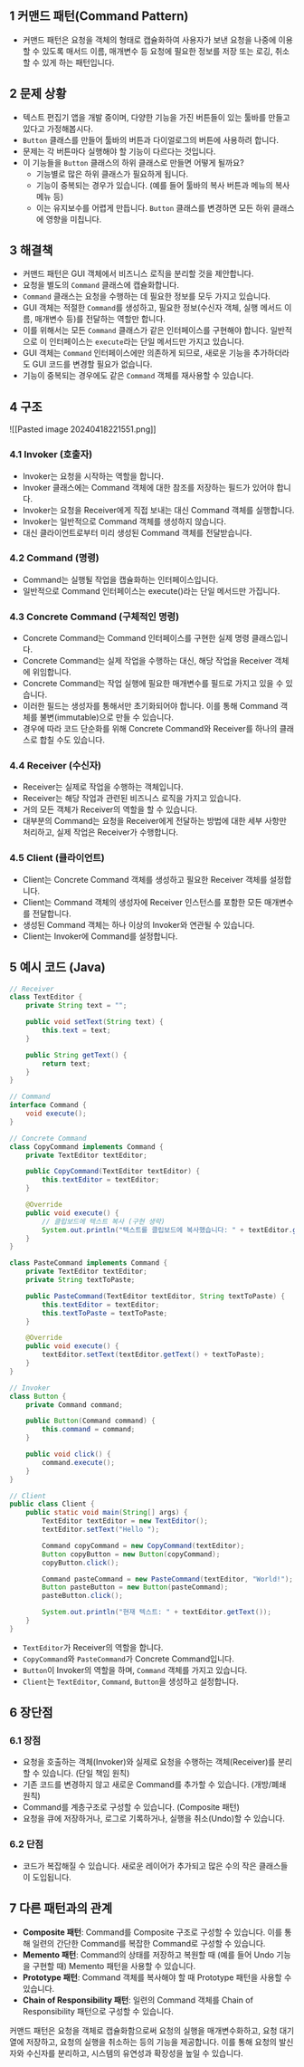 ## 1 커맨드 패턴(Command Pattern)

- 커맨드 패턴은 요청을 객체의 형태로 캡슐화하여 사용자가 보낸 요청을 나중에 이용할 수 있도록 매서드 이름, 매개변수 등 요청에 필요한 정보를 저장 또는 로깅, 취소할 수 있게 하는 패턴입니다.



## 2 문제 상황

- 텍스트 편집기 앱을 개발 중이며, 다양한 기능을 가진 버튼들이 있는 툴바를 만들고 있다고 가정해봅시다. 
- `Button` 클래스를 만들어 툴바의 버튼과 다이얼로그의 버튼에 사용하려 합니다.
- 문제는 각 버튼마다 실행해야 할 기능이 다르다는 것입니다.
- 이 기능들을 `Button` 클래스의 하위 클래스로 만들면 어떻게 될까요?
	- 기능별로 많은 하위 클래스가 필요하게 됩니다.
	- 기능이 중복되는 경우가 있습니다. (예를 들어 툴바의 복사 버튼과 메뉴의 복사 메뉴 등)
	- 이는 유지보수를 어렵게 만듭니다. `Button` 클래스를 변경하면 모든 하위 클래스에 영향을 미칩니다.



## 3 해결책

- 커맨드 패턴은 GUI 객체에서 비즈니스 로직을 분리할 것을 제안합니다.
- 요청을 별도의 `Command` 클래스에 캡슐화합니다.
- `Command` 클래스는 요청을 수행하는 데 필요한 정보를 모두 가지고 있습니다.
- GUI 객체는 적절한 `Command`를 생성하고, 필요한 정보(수신자 객체, 실행 메서드 이름, 매개변수 등)를 전달하는 역할만 합니다.
- 이를 위해서는 모든 `Command` 클래스가 같은 인터페이스를 구현해야 합니다. 일반적으로 이 인터페이스는 `execute`라는 단일 메서드만 가지고 있습니다.
- GUI 객체는 `Command` 인터페이스에만 의존하게 되므로, 새로운 기능을 추가하더라도 GUI 코드를 변경할 필요가 없습니다.
- 기능이 중복되는 경우에도 같은 `Command` 객체를 재사용할 수 있습니다.



## 4 구조

![[Pasted image 20240418221551.png]]



### 4.1 Invoker (호출자)

- Invoker는 요청을 시작하는 역할을 합니다.
- Invoker 클래스에는 Command 객체에 대한 참조를 저장하는 필드가 있어야 합니다.
- Invoker는 요청을 Receiver에게 직접 보내는 대신 Command 객체를 실행합니다.
- Invoker는 일반적으로 Command 객체를 생성하지 않습니다. 
- 대신 클라이언트로부터 미리 생성된 Command 객체를 전달받습니다.



### 4.2 Command (명령)

- Command는 실행될 작업을 캡슐화하는 인터페이스입니다.
- 일반적으로 Command 인터페이스는 execute()라는 단일 메서드만 가집니다.



### 4.3 Concrete Command (구체적인 명령)

- Concrete Command는 Command 인터페이스를 구현한 실제 명령 클래스입니다.
- Concrete Command는 실제 작업을 수행하는 대신, 해당 작업을 Receiver 객체에 위임합니다.
- Concrete Command는 작업 실행에 필요한 매개변수를 필드로 가지고 있을 수 있습니다.
- 이러한 필드는 생성자를 통해서만 초기화되어야 합니다. 이를 통해 Command 객체를 불변(immutable)으로 만들 수 있습니다.
- 경우에 따라 코드 단순화를 위해 Concrete Command와 Receiver를 하나의 클래스로 합칠 수도 있습니다.



### 4.4 Receiver (수신자)

- Receiver는 실제로 작업을 수행하는 객체입니다.
- Receiver는 해당 작업과 관련된 비즈니스 로직을 가지고 있습니다.
- 거의 모든 객체가 Receiver의 역할을 할 수 있습니다.
- 대부분의 Command는 요청을 Receiver에게 전달하는 방법에 대한 세부 사항만 처리하고, 실제 작업은 Receiver가 수행합니다.



### 4.5 Client (클라이언트)

- Client는 Concrete Command 객체를 생성하고 필요한 Receiver 객체를 설정합니다.
- Client는 Command 객체의 생성자에 Receiver 인스턴스를 포함한 모든 매개변수를 전달합니다.
- 생성된 Command 객체는 하나 이상의 Invoker와 연관될 수 있습니다.
- Client는 Invoker에 Command를 설정합니다.



## 5 예시 코드 (Java)

```java
// Receiver
class TextEditor {
    private String text = "";

    public void setText(String text) {
        this.text = text;
    }

    public String getText() {
        return text;
    }
}

// Command
interface Command {
    void execute();
}

// Concrete Command
class CopyCommand implements Command {
    private TextEditor textEditor;

    public CopyCommand(TextEditor textEditor) {
        this.textEditor = textEditor;
    }

    @Override
    public void execute() {
        // 클립보드에 텍스트 복사 (구현 생략)
        System.out.println("텍스트를 클립보드에 복사했습니다: " + textEditor.getText());
    }
}

class PasteCommand implements Command {
    private TextEditor textEditor;
    private String textToPaste;

    public PasteCommand(TextEditor textEditor, String textToPaste) {
        this.textEditor = textEditor;
        this.textToPaste = textToPaste;
    }

    @Override
    public void execute() {
        textEditor.setText(textEditor.getText() + textToPaste);
    }
}

// Invoker
class Button {
    private Command command;

    public Button(Command command) {
        this.command = command;
    }

    public void click() {
        command.execute();
    }
}

// Client
public class Client {
    public static void main(String[] args) {
        TextEditor textEditor = new TextEditor();
        textEditor.setText("Hello ");

        Command copyCommand = new CopyCommand(textEditor);
        Button copyButton = new Button(copyCommand);
        copyButton.click();

        Command pasteCommand = new PasteCommand(textEditor, "World!");
        Button pasteButton = new Button(pasteCommand);
        pasteButton.click();

        System.out.println("현재 텍스트: " + textEditor.getText());
    }
}
```

- `TextEditor`가 Receiver의 역할을 합니다.
- `CopyCommand`와 `PasteCommand`가 Concrete Command입니다.
- `Button`이 Invoker의 역할을 하며, `Command` 객체를 가지고 있습니다.
- `Client`는 `TextEditor`, `Command`, `Button`을 생성하고 설정합니다.



## 6 장단점

### 6.1 장점

- 요청을 호출하는 객체(Invoker)와 실제로 요청을 수행하는 객체(Receiver)를 분리할 수 있습니다. (단일 책임 원칙)
- 기존 코드를 변경하지 않고 새로운 Command를 추가할 수 있습니다. (개방/폐쇄 원칙)
- Command를 계층구조로 구성할 수 있습니다. (Composite 패턴)
- 요청을 큐에 저장하거나, 로그로 기록하거나, 실행을 취소(Undo)할 수 있습니다.



### 6.2 단점

- 코드가 복잡해질 수 있습니다. 새로운 레이어가 추가되고 많은 수의 작은 클래스들이 도입됩니다.



## 7 다른 패턴과의 관계

- **Composite 패턴**: Command를 Composite 구조로 구성할 수 있습니다. 이를 통해 일련의 간단한 Command를 복잡한 Command로 구성할 수 있습니다.
- **Memento 패턴**: Command의 상태를 저장하고 복원할 때 (예를 들어 Undo 기능을 구현할 때) Memento 패턴을 사용할 수 있습니다.
- **Prototype 패턴**: Command 객체를 복사해야 할 때 Prototype 패턴을 사용할 수 있습니다.
- **Chain of Responsibility 패턴**: 일련의 Command 객체를 Chain of Responsibility 패턴으로 구성할 수 있습니다.

커맨드 패턴은 요청을 객체로 캡슐화함으로써 요청의 실행을 매개변수화하고, 요청 대기열에 저장하고, 요청의 실행을 취소하는 등의 기능을 제공합니다. 이를 통해 요청의 발신자와 수신자를 분리하고, 시스템의 유연성과 확장성을 높일 수 있습니다.